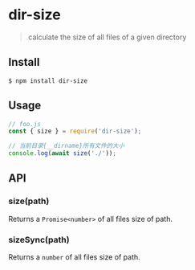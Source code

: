 # dir-size

> calculate the size of all files of a given directory

## Install

```
$ npm install dir-size
```

## Usage

```js
// foo.js
const { size } = require('dir-size');

// 当前目录{__dirname}所有文件的大小
console.log(await size('./'));
```

## API

### size(path)

Returns a `Promise<number>` of all files size of path.

### sizeSync(path)

Returns a `number` of all files size of path.
